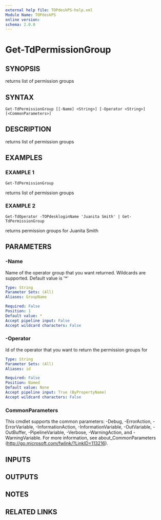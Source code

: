 ```yaml
---
external help file: TOPdeskPS-help.xml
Module Name: TOPdeskPS
online version:
schema: 2.0.0
---
```


# Get-TdPermissionGroup

## SYNOPSIS
returns list of permission groups

## SYNTAX

```
Get-TdPermissionGroup [[-Name] <String>] [-Operator <String>] [<CommonParameters>]
```

## DESCRIPTION
returns list of permission groups

## EXAMPLES

### EXAMPLE 1
```
Get-TdPermissionGroup
```

returns list of permission groups

### EXAMPLE 2
```
Get-TdOperator -TOPdeskloginName 'Juanita Smith' | Get-TdPermissionGroup
```

returns permission groups for Juanita Smith

## PARAMETERS

### -Name
Name of the operator group that you want returned.
Wildcards are supported.
Default value is '*'

```yaml
Type: String
Parameter Sets: (All)
Aliases: GroupName

Required: False
Position: 1
Default value: *
Accept pipeline input: False
Accept wildcard characters: False
```

### -Operator
Id of the operator that you want to return the permission groups for

```yaml
Type: String
Parameter Sets: (All)
Aliases: id

Required: False
Position: Named
Default value: None
Accept pipeline input: True (ByPropertyName)
Accept wildcard characters: False
```

### CommonParameters
This cmdlet supports the common parameters: -Debug, -ErrorAction, -ErrorVariable, -InformationAction, -InformationVariable, -OutVariable, -OutBuffer, -PipelineVariable, -Verbose, -WarningAction, and -WarningVariable.
For more information, see about_CommonParameters (http://go.microsoft.com/fwlink/?LinkID=113216).

## INPUTS

## OUTPUTS

## NOTES

## RELATED LINKS
